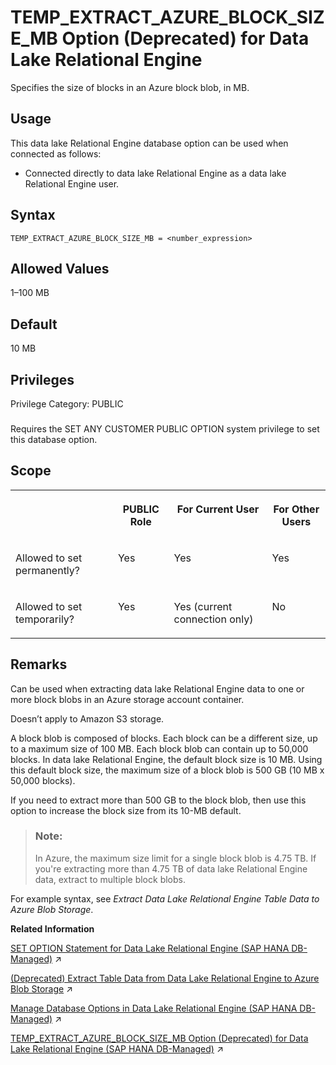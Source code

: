 <!-- loio36c211c5896e4b88ad8d275a785615f8 -->

# TEMP\_EXTRACT\_AZURE\_BLOCK\_SIZE\_MB Option \(Deprecated\) for Data Lake Relational Engine

Specifies the size of blocks in an Azure block blob, in MB.



<a name="loio36c211c5896e4b88ad8d275a785615f8__section_fq2_gpq_znb"/>

## Usage

This data lake Relational Engine database option can be used when connected as follows:

-   Connected directly to data lake Relational Engine as a data lake Relational Engine user.



<a name="loio36c211c5896e4b88ad8d275a785615f8__temp_extract_azure_block_syntax1"/>

## Syntax

```
TEMP_EXTRACT_AZURE_BLOCK_SIZE_MB = <number_expression>
```



<a name="loio36c211c5896e4b88ad8d275a785615f8__temp_extract_azure_block_values1"/>

## Allowed Values

1–100 MB



<a name="loio36c211c5896e4b88ad8d275a785615f8__temp_extract_azure_block_default1"/>

## Default

10 MB



<a name="loio36c211c5896e4b88ad8d275a785615f8__temp_extract_azure_block_priv1"/>

## Privileges

Privilege Category: PUBLIC



### 

Requires the SET ANY CUSTOMER PUBLIC OPTION system privilege to set this database option.



<a name="loio36c211c5896e4b88ad8d275a785615f8__temp_extract_azure_block_scope1"/>

## Scope


<table>
<tr>
<th valign="top">

 

</th>
<th valign="top">

PUBLIC Role

</th>
<th valign="top">

For Current User

</th>
<th valign="top">

For Other Users

</th>
</tr>
<tr>
<td valign="top">

Allowed to set permanently?

</td>
<td valign="top">

Yes

</td>
<td valign="top">

Yes

</td>
<td valign="top">

Yes

</td>
</tr>
<tr>
<td valign="top">

Allowed to set temporarily?

</td>
<td valign="top">

Yes

</td>
<td valign="top">

Yes \(current connection only\)

</td>
<td valign="top">

No

</td>
</tr>
</table>



<a name="loio36c211c5896e4b88ad8d275a785615f8__temp_extract_azure_block_remarks1"/>

## Remarks

Can be used when extracting data lake Relational Engine data to one or more block blobs in an Azure storage account container.

Doesn’t apply to Amazon S3 storage.

A block blob is composed of blocks. Each block can be a different size, up to a maximum size of 100 MB. Each block blob can contain up to 50,000 blocks. In data lake Relational Engine, the default block size is 10 MB. Using this default block size, the maximum size of a block blob is 500 GB \(10 MB x 50,000 blocks\).

If you need to extract more than 500 GB to the block blob, then use this option to increase the block size from its 10-MB default.

> ### Note:  
> In Azure, the maximum size limit for a single block blob is 4.75 TB. If you're extracting more than 4.75 TB of data lake Relational Engine data, extract to multiple block blobs.

For example syntax, see *Extract Data Lake Relational Engine Table Data to Azure Blob Storage*.

**Related Information**  


[SET OPTION Statement for Data Lake Relational Engine (SAP HANA DB-Managed)](https://help.sap.com/viewer/a898e08b84f21015969fa437e89860c8/2024_1_QRC/en-US/84a37a4b73ff4ba1ae53aad6b4c94803.html "Changes options that affect the behavior of the database and its compatibility with Transact-SQL. Setting the value of an option can change the behavior for all users or an individual user, in either a temporary or permanent scope.") :arrow_upper_right:

[(Deprecated) Extract Table Data from Data Lake Relational Engine to Azure Blob Storage](https://help.sap.com/viewer/a8942f1c84f2101594aad09c82c80aea/2024_1_QRC/en-US/72f882141a704328a7ff18c7b0b1914e.html "Use data lake Relational Engine TEMP_EXTRACT database options in your extraction query to extract data lake Relational Engine data to one or more block blobs in an Azure storage account container.") :arrow_upper_right:

[Manage Database Options in Data Lake Relational Engine (SAP HANA DB-Managed)](https://help.sap.com/viewer/9220e7fec0fe4503b5c5a6e21d584e63/2024_1_QRC/en-US/964f12eb2961478b8205f5bfd8ee2ec6.html "Data lake Relational Engine database options are configurable settings that change the way the data lake Relational Engine instance behaves or performs.") :arrow_upper_right:

[TEMP_EXTRACT_AZURE_BLOCK_SIZE_MB Option (Deprecated) for Data Lake Relational Engine (SAP HANA DB-Managed)](https://help.sap.com/viewer/a898e08b84f21015969fa437e89860c8/2024_1_QRC/en-US/802669466312448eb96e92e1270a5fa8.html "Specifies the size of blocks in an Azure block blob, in MB.") :arrow_upper_right:

